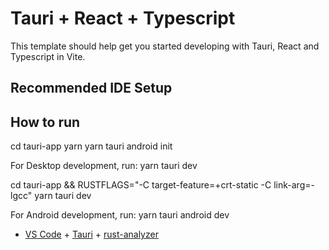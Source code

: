 # Tauri + React + Typescript

This template should help get you started developing with Tauri, React and Typescript in Vite.

## Recommended IDE Setup

## How to run 

  cd tauri-app
  yarn
  yarn tauri android init

For Desktop development, run:
  yarn tauri dev

  cd tauri-app && RUSTFLAGS="-C target-feature=+crt-static -C link-arg=-lgcc" yarn tauri dev
  
For Android development, run:
  yarn tauri android dev

- [VS Code](https://code.visualstudio.com/) + [Tauri](https://marketplace.visualstudio.com/items?itemName=tauri-apps.tauri-vscode) + [rust-analyzer](https://marketplace.visualstudio.com/items?itemName=rust-lang.rust-analyzer)
